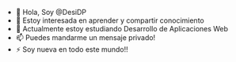 - 👋 Hola, Soy @DesiDP
- 👀 Estoy interesada en aprender y compartir conocimiento
- 🌱 Actualmente estoy estudiando Desarrollo de Aplicaciones Web
- 📫 Puedes mandarme un mensaje privado!
- ⚡ Soy nueva en todo este mundo!!

<!---
DesiDP/DesiDP is a ✨ special ✨ repository because its `README.md` (this file) appears on your GitHub profile.
You can click the Preview link to take a look at your changes.
--->
